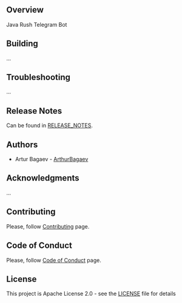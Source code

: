 ## Overview
Java Rush Telegram Bot

## Building
...

## Troubleshooting
...

## Release Notes
Can be found in [RELEASE_NOTES](RELEASE_NOTES.md).

## Authors
* Artur Bagaev - [ArthurBagaev](https://github.com/ArthurBagaev)

## Acknowledgments
...

## Contributing
Please, follow [Contributing](CONTRIBUTING.md) page.

## Code of Conduct
Please, follow [Code of Conduct](CODE_OF_CONDUCT.md) page.

## License
This project is Apache License 2.0 - see the [LICENSE](LICENSE) file for details
